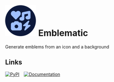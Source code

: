# ![](media/icon-round-100x100.png) Emblematic

Generate emblems from an icon and a background

## Links

[![PyPI](https://img.shields.io/pypi/v/emblematic)](https://pypi.org/project/emblematic)
 
[![Documentation](https://img.shields.io/readthedocs/emblematic
)](https://emblematic.readthedocs.io/en/latest/)
